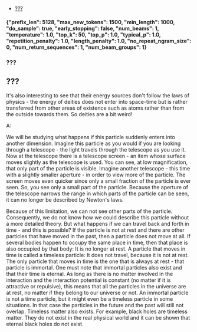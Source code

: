 - [???](#)


#### {"prefix_len": 5128, "max_new_tokens": 1500, "min_length": 1000, "do_sample": true, "early_stopping": false, "num_beams": 1, "temperature": 1.0, "top_k": 50, "top_p": 1.0, "typical_p": 1.0, "repetition_penalty": 1.0, "length_penalty": 1.0, "no_repeat_ngram_size": 0, "num_return_sequences": 1, "num_beam_groups": 1}
### ???
## ???

 It's also interesting to see that their energy sources don't follow the laws of physics - the energy of deities does not enter into space-time but is rather transferred from other areas of existence such as atoms rather than from the outside towards them. So deities are a bit weird!

A:

We will be studying what happens if this particle suddenly enters into another dimension.
Imagine this particle as you would if you are looking through a telescope - the light travels through the telescope as you use it. Now at the telescope there is a telescope screen - an item whose surface moves slightly as the telescope is used. You can see, at low magnification, that only part of the particle is visible.
Imagine another telescope - this time with a slightly smaller aperture - in order to view more of the particle. The screen moves even quicker since only a small fraction of the particle is ever seen. So, you see only a small part of the particle. Because the aperture of the telescope narrows the range in which parts of the particle can be seen, it can no longer be described by Newton's laws.

Because of this limitation, we can not see other parts of the particle. Consequently, we do not know how we could describe this particle without a more detailed theory.
But what happens if we can travel back and forth in time - and this is possible? If the particle is not at rest and there are other particles that have moved in the past, then a particle does not move at all.
If several bodies happen to occupy the same place in time, then that place is also occupied by that body: It is no longer at rest.
A particle that moves in time is called a timeless particle: It does not travel, because it is not at rest. The only particle that moves in time is the one that is always at rest - that particle is immortal.
One must note that immortal particles also exist and that their time is eternal. As long as there is no matter involved in the interaction and the interaction potential is constant (no matter if it is attractive or repulsive), this means that all the particles in the universe are at rest, no matter if they belong to our universe or not.
An immortal particle is not a time particle, but it might even be a timeless particle in some situations. In that case the particles in the future and the past will still not overlap.
Timeless matter also exists. For example, black holes are timeless matter. They do not exist in the real physical world and it can be shown that eternal black holes do not exist.